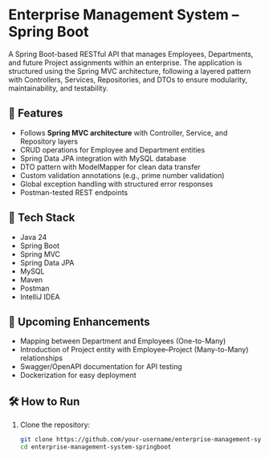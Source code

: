 # Enterprise Management System – Spring Boot

A Spring Boot-based RESTful API that manages Employees, Departments, and future Project assignments within an enterprise. The application is structured using the Spring MVC architecture, following a layered pattern with Controllers, Services, Repositories, and DTOs to ensure modularity, maintainability, and testability.

## 🚀 Features

- Follows **Spring MVC architecture** with Controller, Service, and Repository layers
- CRUD operations for Employee and Department entities
- Spring Data JPA integration with MySQL database
- DTO pattern with ModelMapper for clean data transfer
- Custom validation annotations (e.g., prime number validation)
- Global exception handling with structured error responses
- Postman-tested REST endpoints

## 🔧 Tech Stack

- Java 24
- Spring Boot
- Spring MVC
- Spring Data JPA
- MySQL
- Maven
- Postman
- IntelliJ IDEA

## 📌 Upcoming Enhancements

- Mapping between Department and Employees (One-to-Many)
- Introduction of Project entity with Employee–Project (Many-to-Many) relationships
- Swagger/OpenAPI documentation for API testing
- Dockerization for easy deployment

## 🛠️ How to Run

1. Clone the repository:
   ```bash
   git clone https://github.com/your-username/enterprise-management-system-springboot.git
   cd enterprise-management-system-springboot
